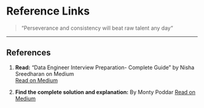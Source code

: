 # Reference Links

> “Perseverance and consistency will beat raw talent any day“

---

##  References

1. **Read:** “Data Engineer Interview Preparation- Complete Guide” by Nisha Sreedharan on Medium  
   [Read on Medium](https://medium.com/@nishasreedharan/data-engineer-interview-preparation-complete-guide-98a9d16f6889)

2. **Find the complete solution and explanation:** By Monty Poddar
   [Read on Medium](https://medium.com/@montypoddar08/pyspark-interview-question-04-1de2b5274ae0)
